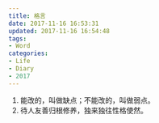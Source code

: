 ```yaml
---
title: 格言
date: 2017-11-16 16:53:31
updated: 2017-11-16 16:54:48
tags:
- Word
categories:
- Life
- Diary
- 2017
---
```

1. 能改的，叫做缺点；不能改的，叫做弱点。
2. 待人友善归根修养，独来独往性格使然。